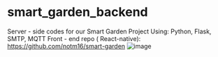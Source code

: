 # smart_garden_backend
Server - side codes for our Smart Garden Project
Using: Python, Flask, SMTP, MQTT
Front - end repo ( React-native): https://github.com/notm16/smart-garden
![image](https://user-images.githubusercontent.com/43227759/129441397-eb624810-8d8c-48da-83b7-780341f3eab3.png)

